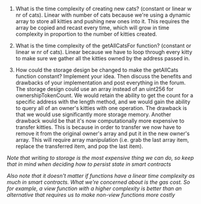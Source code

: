 1. What is the time complexity of creating new cats? (constant or linear w nr of cats).
Linear with number of cats because we're using a dynamic array to store all kitties and pushing new ones into it. This requires the array be copied and recast every time, which will grow in time complexity in proportion to the number of kitties created.

2. What is the time complexity of the getAllCatsFor function? (constant or linear w nr of cats).
Linear because we have to loop through every kitty to make sure we gather all the kitties owned by the address passed in.

3. How could the storage design be changed to make the getAllCats function constant? Implement your idea. Then discuss the benefits and drawbacks of your implementation and post everything in the forum.
The storage design could use an array instead of an uint256 for ownershipTokenCount. We would retain the ability to get the count for a specific address with the length method, and we would gain the ability to query all of an owner's kitties with one operation. The drawback is that we would use significantly more storage memory. Another drawback would be that it's now computationally more expensive to transfer kitties. This is because in order to transfer we now have to remove it from the original owner's array and put it in the new owner's array. This will require array manipulation (i.e. grab the last array item, replace the transferred item, and pop the last item).

*Note that writing to storage is the most expensive thing we can do, so keep that in mind when deciding how to persist state in smart contracts*

*Also note that it doesn't matter if functions have a linear time complexity as much in smart contracts. What we're concerned about is the gas cost. So for example, a view function with a higher complexity is better than an alternative that requires us to make non-view functions more costly*
